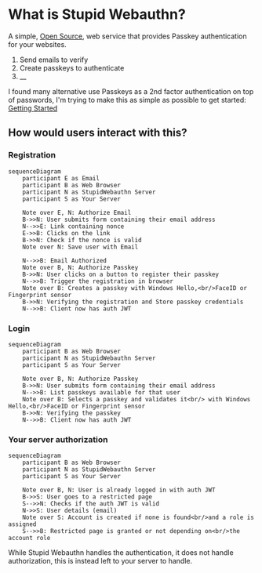 # What is Stupid Webauthn?

A simple, [Open Source](https://github.com/stupidwebauthn/server/blob/main/LICENSE), web service that provides Passkey authentication for your websites.

1. Send emails to verify
1. Create passkeys to authenticate
1. \_\_

I found many alternative use Passkeys as a 2nd factor authentication on top of passwords, I'm trying to make this as simple as possible to get started: [Getting Started](/docs/getting-started)

## How would users interact with this?

### Registration

```mermaid
sequenceDiagram
    participant E as Email
    participant B as Web Browser
    participant N as StupidWebauthn Server
    participant S as Your Server

    Note over E, N: Authorize Email
    B->>N: User submits form containing their email address
    N-->>E: Link containing nonce
    E->>B: Clicks on the link
    B->>N: Check if the nonce is valid
    Note over N: Save user with Email

    N-->>B: Email Authorized
    Note over B, N: Authorize Passkey
    B->>N: User clicks on a button to register their passkey
    N-->>B: Trigger the registration in browser
    Note over B: Creates a passkey with Windows Hello,<br/>FaceID or Fingerprint sensor
    B->>N: Verifying the registration and Store passkey credentials
    N-->>B: Client now has auth JWT
```

### Login

```mermaid
sequenceDiagram
    participant B as Web Browser
    participant N as StupidWebauthn Server
    participant S as Your Server

    Note over B, N: Authorize Passkey
    B->>N: User submits form containing their email address
    N-->>B: List passkeys available for that user
    Note over B: Selects a passkey and validates it<br/> with Windows Hello,<br/>FaceID or Fingerprint sensor
    B->>N: Verifying the passkey
    N-->>B: Client now has auth JWT
```

### Your server authorization

```mermaid
sequenceDiagram
    participant B as Web Browser
    participant N as StupidWebauthn Server
    participant S as Your Server

    Note over B, N: User is already logged in with auth JWT
    B->>S: User goes to a restricted page
    S-->>N: Checks if the auth JWT is valid
    N->>S: User details (email)
    Note over S: Account is created if none is found<br/>and a role is assigned
    S-->>B: Restricted page is granted or not depending on<br/>the account role
```

While Stupid Webauthn handles the authentication, it does not handle authorization, this is instead left to your server to handle.
